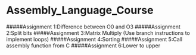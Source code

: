 # Assembly_Language_Course
#####Assignment 1:Difference between O0 and O3
#####Assignment 2:Split bits
#####Assignment 3:Matrix Multiply (Use branch instructions to implement loops)
#####Assignment 4:Sorting
#####Assignment 5:Call assembly function from C
#####Assignment 6:Lower to upper
